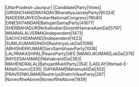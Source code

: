  
|UttarPradesh-Jaunpur|
|Candidate|Party|Votes|
|GIRISHCHANDRAYADAV|BharatiyaJanataParty|90324|
|NADEEMJAVED|IndianNationalCongress|78040|
|DINESHTANDAN|BahujanSamajParty|41877|
|SHERBAHADUR|NirbalIndianShoshitHamaraAamDal|5797|
|MANNALALVERMA|Independent|1473|
|SACHCHIDANAND|Independent|1423|
|SUNILKUMARSINGH|RashtriyaLokDal|1098|
|ABHISHEKKUMAR|SarvSambhaavParty|1008|
|LALPRAKASHPAL|PeaceParty|581|
|MANOJKUMAR|LokDal|376|
|RAYEESAHAMAD|MahakrantiDal|363|
|MAHENDRALAL|BahujanMuktiParty|354|
|LADLAY|Ittehad-E-MillaitCouncil|335|
|DAYARAM|MahamuktiDal|302|
|PRAVEENKUMAR|RashtriyaShahriVikasParty|287|
|NoneoftheAbove|NoneoftheAbove|1939|
